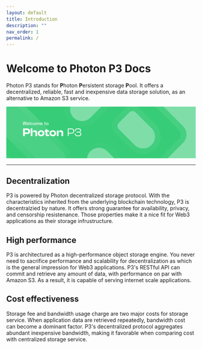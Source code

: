 ```yaml
---
layout: default
title: Introduction
description: ""
nav_order: 1
permalink: /
---
```


# Welcome to Photon P3 Docs

Photon P3 stands for **P**hoton **P**ersistent storage **P**ool. It offers a decentralized, reliable, fast and inexpensive data storage solution, as an alternative to Amazon S3 service.

![welcome to Photon P3 docs](/assets/images/intro.png)

---

## Decentralization

P3 is powered by Photon decentralized storage protocol. With the characteristics inherited from the underlying blockchain technology, P3 is decentralzied by nature. It offers strong guarantee for availability, privacy, and censorship resistenance. Those properties make it a nice fit for Web3 applications as their storage infrustructure.

## High performance

P3 is architectured as a high-performance object storage engine. You never need to sacrifice performance and scalability for decentralization as which is the general impression for Web3 applications. P3's RESTful API can commit and retrieve any amount of data, with performance on par with Amazon S3. As a result, it is capable of serving internet scale applications.

## Cost effectiveness

Storage fee and bandwidth usage charge are two major costs for storage service. When application data are retrieved repeatedly, bandwidth cost can become a dominant factor. P3's decentralized protocol aggregates abundant inexpensive bandwidth, making it favorable when comparing cost with centralized storage service.


